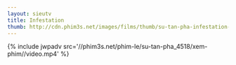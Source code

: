 ```yaml
---
layout: sieutv
title: Infestation
thumb: http://cdn.phim3s.net/images/films/thumb/su-tan-pha-infestation-2009.jpg
---
```

{% include jwpadv src='//phim3s.net/phim-le/su-tan-pha_4518/xem-phim//video.mp4' %}